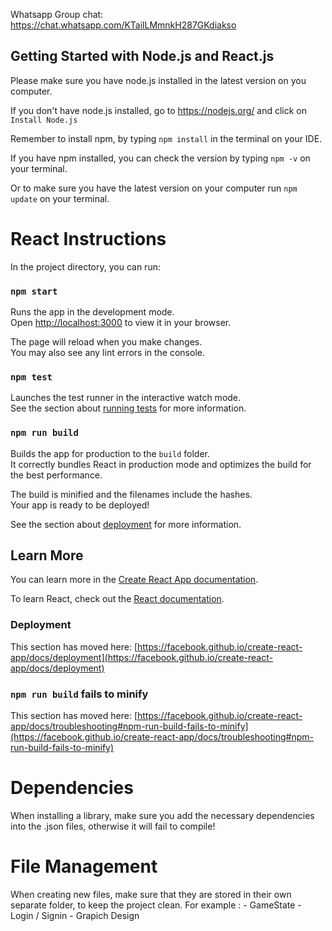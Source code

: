 Whatsapp Group chat:
https://chat.whatsapp.com/KTailLMmnkH287GKdiakso

## Getting Started with Node.js and React.js

Please make sure you have node.js installed in the latest version on you computer.

If you don't have node.js installed, go to https://nodejs.org/ and click on `Install Node.js`

Remember to install npm, by typing `npm install` in the terminal on your IDE.

If you have npm installed, you can check the version by typing `npm -v` on your terminal.

Or to make sure you have the latest version on your computer run `npm update` on your terminal. 

# React Instructions

In the project directory, you can run:

### `npm start`

Runs the app in the development mode.\
Open [http://localhost:3000](http://localhost:3000) to view it in your browser.

The page will reload when you make changes.\
You may also see any lint errors in the console.

### `npm test`

Launches the test runner in the interactive watch mode.\
See the section about [running tests](https://facebook.github.io/create-react-app/docs/running-tests) for more information.

### `npm run build`

Builds the app for production to the `build` folder.\
It correctly bundles React in production mode and optimizes the build for the best performance.

The build is minified and the filenames include the hashes.\
Your app is ready to be deployed!

See the section about [deployment](https://facebook.github.io/create-react-app/docs/deployment) for more information.

## Learn More

You can learn more in the [Create React App documentation](https://facebook.github.io/create-react-app/docs/getting-started).

To learn React, check out the [React documentation](https://reactjs.org/).

### Deployment

This section has moved here: [https://facebook.github.io/create-react-app/docs/deployment](https://facebook.github.io/create-react-app/docs/deployment)

### `npm run build` fails to minify

This section has moved here: [https://facebook.github.io/create-react-app/docs/troubleshooting#npm-run-build-fails-to-minify](https://facebook.github.io/create-react-app/docs/troubleshooting#npm-run-build-fails-to-minify)

# Dependencies 
When installing a library, make sure you add the necessary dependencies into the .json files, otherwise it will fail to compile!

# File Management
When creating new files, make sure that they are stored in their own separate folder, to keep the project clean. 
For example :
    - GameState
    - Login / Signin
    - Grapich Design